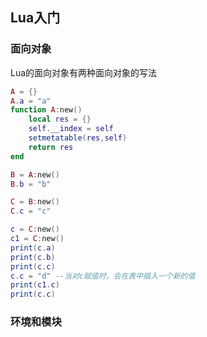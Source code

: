 ## Lua入门

### 面向对象

Lua的面向对象有两种面向对象的写法

```lua
A = {}
A.a = "a"
function A:new()
    local res = {}
    self.__index = self
    setmetatable(res,self)
    return res
end

B = A:new()
B.b = "b"

C = B:new()
C.c = "c"

c = C:new()
c1 = C:new()
print(c.a)
print(c.b)
print(c.c)
c.c = "d" --当对c赋值时，会在表中插入一个新的值
print(c1.c)
print(c.c)
```

### 环境和模块

